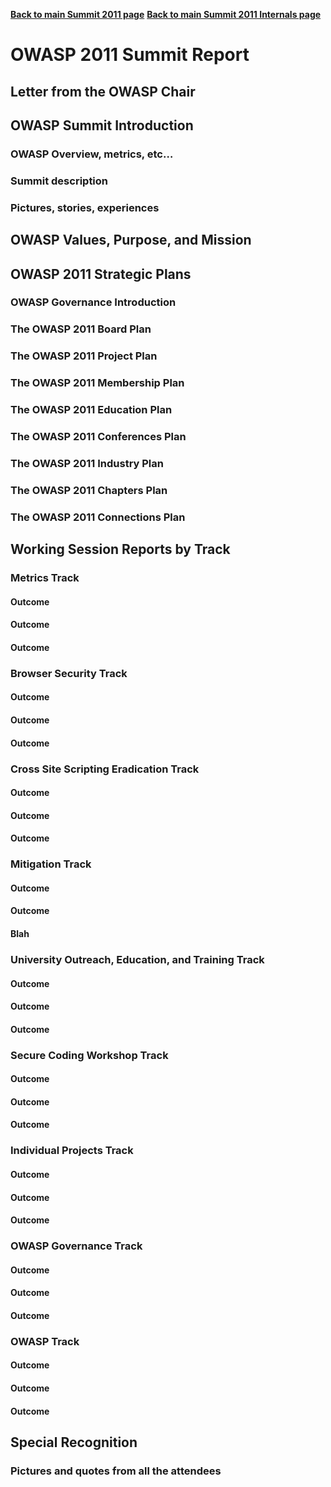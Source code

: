 <noinclude>[**Back to main Summit 2011 page**](Summit_2011 "wikilink")
[**Back to main Summit 2011 Internals
page**](Summit_2011_Internals "wikilink") </noinclude>

# OWASP 2011 Summit Report

## Letter from the OWASP Chair

## OWASP Summit Introduction

### OWASP Overview, metrics, etc…

### Summit description

### Pictures, stories, experiences

## OWASP Values, Purpose, and Mission

## OWASP 2011 Strategic Plans

### OWASP Governance Introduction

### The OWASP 2011 Board Plan

### The OWASP 2011 Project Plan

### The OWASP 2011 Membership Plan

### The OWASP 2011 Education Plan

### The OWASP 2011 Conferences Plan

### The OWASP 2011 Industry Plan

### The OWASP 2011 Chapters Plan

### The OWASP 2011 Connections Plan

## Working Session Reports by Track

### Metrics Track

#### Outcome

#### Outcome

#### Outcome

### Browser Security Track

#### Outcome

#### Outcome

#### Outcome

### Cross Site Scripting Eradication Track

#### Outcome

#### Outcome

#### Outcome

### Mitigation Track

#### Outcome

#### Outcome

#### Blah

### University Outreach, Education, and Training Track

#### Outcome

#### Outcome

#### Outcome

### Secure Coding Workshop Track

#### Outcome

#### Outcome

#### Outcome

### Individual Projects Track

#### Outcome

#### Outcome

#### Outcome

### OWASP Governance Track

#### Outcome

#### Outcome

#### Outcome

### OWASP Track

#### Outcome

#### Outcome

#### Outcome

## Special Recognition

### Pictures and quotes from all the attendees